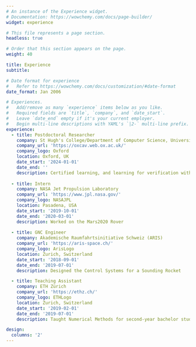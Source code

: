 ```yaml
---
# An instance of the Experience widget.
# Documentation: https://wowchemy.com/docs/page-builder/
widget: experience

# This file represents a page section.
headless: true

# Order that this section appears on the page.
weight: 40

title: Experience
subtitle:

# Date format for experience
#   Refer to https://wowchemy.com/docs/customization/#date-format
date_format: Jan 2006

# Experiences.
#   Add/remove as many `experience` items below as you like.
#   Required fields are `title`, `company`, and `date_start`.
#   Leave `date_end` empty if it's your current employer.
#   Begin multi-line descriptions with YAML's `|2-` multi-line prefix.
experience:
  - title: Postdoctoral Researcher
    company: St Hugh's College/Department of Computer Science, University of Oxford
    company_url: 'https://oxcav.web.ox.ac.uk/'
    company_logo: Oxford
    location: Oxford, UK
    date_start: '2024-01-01'
    date_end: ''
    description: Certified learning, and learning for verification with a focus on neural network verification
        
  - title: Intern
    company: NASA Jet Propulsion Laboratory
    company_url: 'https://www.jpl.nasa.gov/'
    company_logo: NASAJPL
    location: Pasadena, USA
    date_start: '2019-10-01'
    date_end: '2020-03-01'
    description: Worked on the Mars2020 Rover
        
  - title: GNC Engineer
    company: Akademische Raumfahrtsinitiative Schweiz (ARIS)
    company_url: 'https://aris-space.ch/'
    company_logo: ArisLogo
    location: Zurich, Switzerland
    date_start: '2018-09-01'
    date_end: '2019-07-01'
    description: Designed the Control Systems for a Sounding Rocket

  - title: Teaching Assistant
    company: ETH Zürich
    company_url: 'https://ethz.ch/'
    company_logo: ETHLogo
    location: Zurich, Switzerland
    date_start: '2019-02-01'
    date_end: '2019-07-01'
    description: Taught Numerical Methods for second-year bachelor students

design:
  columns: '2'
---
```

